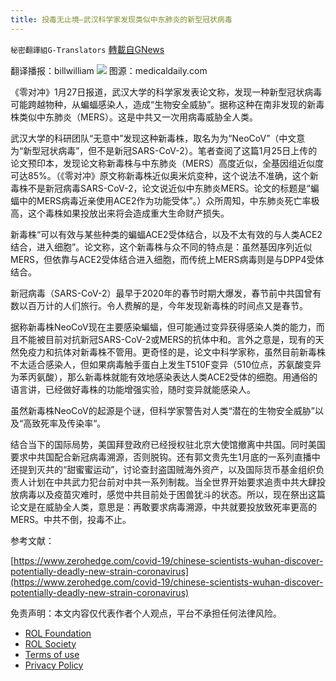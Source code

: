 ```yaml
---
title: 投毒无止境—武汉科学家发现类似中东肺炎的新型冠状病毒
---
```

`秘密翻譯組G-Translators` [轉載自GNews](https://gnews.org/zh-hans/1923686/)

翻译播报：billwilliam
![](https://assets.gnews.org/wp-content/uploads/2022/01/4-41.jpg)
图源：medicaldaily.com

《零对冲》1月27日报道，武汉大学的科学家发表论文称，发现一种新型冠状病毒可能跨越物种，从蝙蝠感染人，造成“生物安全威胁”。据称这种在南非发现的新毒株类似中东肺炎（MERS）。这是中共又一次用病毒威胁全人类。

武汉大学的科研团队“无意中”发现这种新毒株，取名为为“NeoCoV”（中文意为“新型冠状病毒”，但不是新冠SARS-CoV-2）。笔者查阅了这篇1月25日上传的论文预印本，发现论文称新毒株与中东肺炎（MERS）高度近似，全基因组近似度可达85%。（《零对冲》原文称新毒株近似奥米炕变种，这个说法不准确，这个新毒株不是新冠病毒SARS-CoV-2，论文说近似中东肺炎MERS。论文的标题是“蝙蝠中的MERS病毒近亲使用ACE2作为功能受体”。）众所周知，中东肺炎死亡率极高，这个毒株如果投放出来将会造成重大生命财产损失。

新毒株“可以有效与某些种类的蝙蝠ACE2受体结合，以及不太有效的与人类ACE2结合，进入细胞”。论文称，这个新毒株与众不同的特点是：虽然基因序列近似MERS，但依靠与ACE2受体结合进入细胞，而传统上MERS病毒则是与DPP4受体结合。

新冠病毒（SARS-CoV-2）最早于2020年的春节时期大爆发，春节前中共国曾有数以百万计的人们旅行。令人费解的是，今年发现新毒株的时间点又是春节。

据称新毒株NeoCoV现在主要感染蝙蝠，但可能通过变异获得感染人类的能力，而且不能被目前对抗新冠SARS-CoV-2或MERS的抗体中和。言外之意是，现有的天然免疫力和抗体对新毒株不管用。更奇怪的是，论文中科学家称，虽然目前新毒株不太适合感染人，但如果病毒触手蛋白上发生T510F变异（510位点，苏氨酸变异为苯丙氨酸），那么新毒株就能有效地感染表达人类ACE2受体的细胞。用通俗的语言讲，已经做好毒株的功能增强实验，随时变异就能感染人。

虽然新毒株NeoCoV的起源是个谜，但科学家警告对人类“潜在的生物安全威胁”以及“高致死率及传染率“。

结合当下的国际局势，美国拜登政府已经授权驻北京大使馆撤离中共国。同时美国要求中共国配合新冠病毒溯源，否则脱钩。还有郭文贵先生1月底的一系列直播中还提到灭共的“甜蜜蜜运动”，讨论查封盗国贼海外资产，以及国际货币基金组织负责人计划在中共武力犯台前对中共一系列制裁。当全世界开始要求追责中共大肆投放病毒以及疫苗灾难时，感觉中共目前处于困兽犹斗的状态。所以，现在祭出这篇论文是在威胁全人类，意思是：再敢要求病毒溯源，中共就要投放致死率更高的MERS。中共不倒，投毒不止。

参考文献：

[https://www.zerohedge.com/covid-19/chinese-scientists-wuhan-discover-potentially-deadly-new-strain-coronavirus](https://www.zerohedge.com/covid-19/chinese-scientists-wuhan-discover-potentially-deadly-new-strain-coronavirus)

 

免责声明：本文内容仅代表作者个人观点，平台不承担任何法律风险。

- [ROL Foundation](https://rolfoundation.org/)
- [ROL Society](https://rolsociety.org/)
- [Terms of use](https://gnews.org/terms-of-use-3/)
- [Privacy Policy](https://gnews.org/privacy-policy/)
